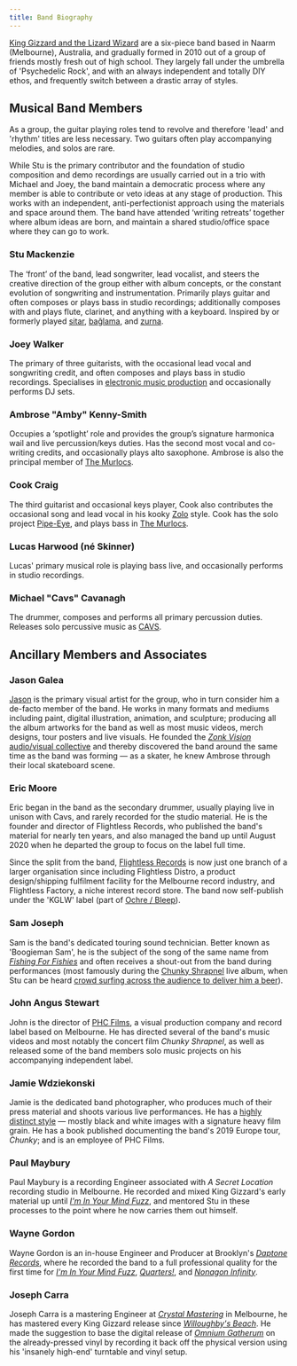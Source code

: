```yaml
---
title: Band Biography
---
```


[King Gizzard and the Lizard Wizard](https://kinggizzardandthelizardwizard.com) are a six-piece band based in Naarm (Melbourne), Australia, and gradually formed in 2010 out of a group of friends mostly fresh out of high school. They largely fall under the umbrella of 'Psychedelic Rock', and with an always independent and totally DIY ethos, and frequently switch between a drastic array of styles.

## Musical Band Members

As a group, the guitar playing roles tend to revolve and therefore 'lead' and 'rhythm' titles are less necessary. Two guitars often play accompanying melodies, and solos are rare.

While Stu is the primary contributor and the foundation of studio composition and demo recordings are usually carried out in a trio with Michael and Joey, the band maintain a democratic process where any member is able to contribute or veto ideas at any stage of production. This works with an independent, anti-perfectionist approach using the materials and space around them. The band have attended ‘writing retreats’ together where album ideas are born, and maintain a shared studio/office space where they can go to work.

### Stu Mackenzie
The ‘front’ of the band, lead songwriter, lead vocalist, and steers the creative direction of the group either with album concepts, or the constant evolution of songwriting and instrumentation. Primarily plays guitar and often composes or plays bass in studio recordings; additionally composes with and plays flute, clarinet, and anything with a keyboard. Inspired by or formerly played [sitar](https://en.wikipedia.org/wiki/Sitar), [bağlama](https://en.wikipedia.org/wiki/Ba%C4%9Flama), and [zurna](https://en.wikipedia.org/wiki/Zurna).

### Joey Walker
The primary of three guitarists, with the occasional lead vocal and songwriting credit, and often composes and plays bass in studio recordings. Specialises in [electronic music production](https://kglw.net/associated-music/#bullant) and occasionally performs DJ sets.

### Ambrose "Amby" Kenny-Smith
Occupies a ‘spotlight’ role and provides the group’s signature harmonica wail and live percussion/keys duties. Has the second most vocal and co-writing credits, and occasionally plays alto saxophone. Ambrose is also the principal member of [The Murlocs](https://kglw.net/associated-music/#the-murlocs).

### Cook Craig
The third guitarist and occasional keys player, Cook also contributes the occasional song and lead vocal in his kooky [Zolo](https://www.last.fm/tag/zolo) style. Cook has the solo project [Pipe-Eye](https://kglw.net/associated-music/#pipe-eye), and plays bass in [The Murlocs](https://kglw.net/associated-music/#the-murlocs).

### Lucas Harwood (né Skinner)
Lucas' primary musical role is playing bass live, and occasionally performs in studio recordings.

### Michael "Cavs" Cavanagh
The drummer, composes and performs all primary percussion duties. Releases solo percussive music as [CAVS](https://kglw.net/associated-music/#cavs).

## Ancillary Members and Associates

### Jason Galea
[Jason](https://jasongalea.com/) is the primary visual artist for the group, who in turn consider him a de-facto member of the band. He works in many formats and mediums including paint, digital illustration, animation, and sculpture; producing all the album artworks for the band as well as most music videos, merch designs, tour posters and live visuals. He founded the [_Zonk Vision_ audio/visual collective](https://www.youtube.com/channel/UCRpt88xyuJpE6N510kVZDJA) and thereby discovered the band around the same time as the band was forming — as a skater, he knew Ambrose through their local skateboard scene.

### Eric Moore
Eric began in the band as the secondary drummer, usually playing live in unison with Cavs, and rarely recorded for the studio material. He is the founder and director of Flightless Records, who published the band's material for nearly ten years, and also managed the band up until August 2020 when he departed the group to focus on the label full time.

Since the split from the band, [Flightless Records](https://flightlessrecords.com/) is now just one branch of a larger organisation since including Flightless Distro, a product design/shipping fulfilment facility for the Melbourne record industry, and Flightless Factory, a niche interest record store. The band now self-publish under the 'KGLW' label (part of [Ochre / Bleep](https://bleep.com/label/2256-ochre-records)).

### Sam Joseph
Sam is the band's dedicated touring sound technician. Better known as 'Boogieman Sam', he is the subject of the song of the same name from [_Fishing For Fishies_](https://kglw.net/releases/fishing-for-fishies) and often receives a shout-out from the band during performances (most famously during the [Chunky Shrapnel](https://kglw.net/releases/chunky-shrapnel) live album, when Stu can be heard [crowd surfing across the audience to deliver him a beer](https://www.youtube.com/watch?v=ZvnxguzyjDM)).

### John Angus Stewart
John is the director of [PHC Films](https://phcfilms.com/), a visual production company and record label based on Melbourne. He has directed several of the band's music videos and most notably the concert film _Chunky Shrapnel_, as well as released some of the band members solo music projects on his accompanying independent label.

### Jamie Wdziekonski
Jamie is the dedicated band photographer, who produces much of their press material and shoots various live performances. He has a [highly distinct style](http://sub-lation.com/) — mostly black and white images with a signature heavy film grain. He has a book published documenting the band's 2019 Europe tour, _Chunky_; and is an employee of PHC Films.

### Paul Maybury
Paul Maybury is a recording Engineer associated with _A Secret Location_ recording studio in Melbourne. He recorded and mixed King Gizzard's early material up until _[I'm In Your Mind Fuzz](https://kglw.net/releases/im-in-your-mind-fuzz)_, and mentored Stu in these processes to the point where he now carries them out himself.

### Wayne Gordon
Wayne Gordon is an in-house Engineer and Producer at Brooklyn's _[Daptone Records](https://daptonerecords.com/)_, where he recorded the band to a full professional quality for the first time for _[I'm In Your Mind Fuzz](https://kglw.net/releases/im-in-your-mind-fuzz)_, _[Quarters!](https://kglw.net/releases/quarters)_, and _[Nonagon Infinity](https://kglw.net/releases/nonagon-infinity)_.

### Joseph Carra
Joseph Carra is a mastering Engineer at _[Crystal Mastering](https://crystalmastering.com.au/)_ in Melbourne, he has mastered every King Gizzard release since _[Willoughby's Beach](https://kglw.net/releases/willoughbys-beach)_. He made the suggestion to base the digital release of _[Omnium Gatherum](https://kglw.net/releases/omnium-gatherum)_ on the already-pressed vinyl by recording it back off the physical version using his 'insanely high-end' turntable and vinyl setup.

